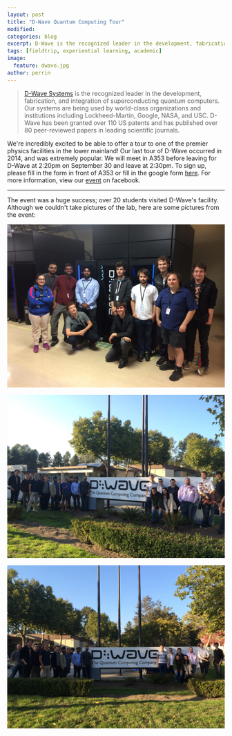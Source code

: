 ```yaml
---
layout: post
title: "D-Wave Quantum Computing Tour"
modified: 
categories: blog
excerpt: D-Wave is the recognized leader in the development, fabrication, and integration of superconducting quantum computers.
tags: [fieldtrip, experiential learning, academic]
image: 
  feature: dwave.jpg
author: perrin
---
```


><a href="http://www.dwavesys.com/D-Wave">D-Wave Systems</a> is the recognized leader in the development, fabrication, and integration of superconducting quantum computers. Our systems are being used by world-class organizations and institutions including Lockheed-Martin, Google, NASA, and USC. D-Wave has been granted over 110 US patents and has published over 80 peer-reviewed papers in leading scientific journals.

We're incredibly excited to be able to offer a tour to one of the premier physics facilities in the lower mainland! Our last tour of D-Wave occurred in 2014, and was extremely popular. We will meet in A353 before leaving for D-Wave at 2:20pm on September 30 and leave at 2:30pm. To sign up, please fill in the form in front of A353 or fill in the google form <a href="https://docs.google.com/forms/u/0/d/15MfpRDLp1hXFPj9gq0VHa8shRzKQpGGpGkPSY01G1nI">here</a>. For more information, view our <a href="https://www.facebook.com/events/858001340968272/">event</a> on facebook.

---

The event was a huge success; over 20 students visited D-Wave's facility. Although we couldn't take pictures of the lab, here are some pictures from the event:

![Pic 1](/images/Dwave1.JPG)

![Pic 2](/images/Dwave3.JPG)

![Pic 2](/images/Dwave4.JPG)
